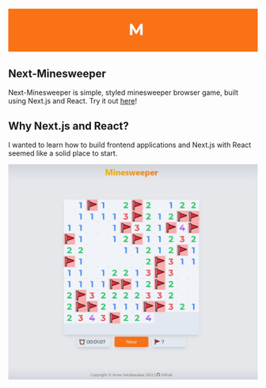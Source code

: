 ![](public/github-header.jpg)

## Next-Minesweeper

Next-Minesweeper is simple, styled minesweeper browser game, built using Next.js and React. Try it out [here](https://next-minesweeper-peach.vercel.app/)!

## Why Next.js and React?

I wanted to learn how to build frontend applications and Next.js with React seemed like a solid place to start.

![](public/demo.jpg)